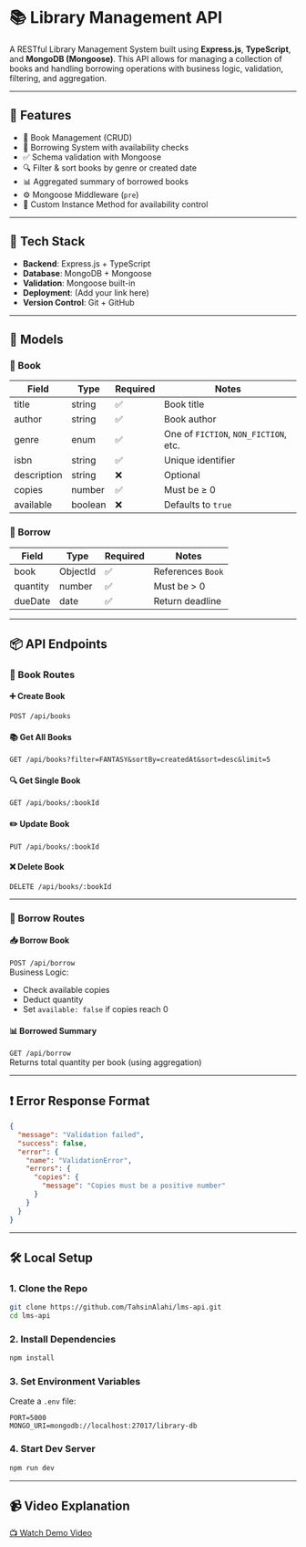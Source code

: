 # 📚 Library Management API

A RESTful Library Management System built using **Express.js**, **TypeScript**, and **MongoDB (Mongoose)**. This API allows for managing a collection of books and handling borrowing operations with business logic, validation, filtering, and aggregation.

---

## 🚀 Features

- 📘 Book Management (CRUD)
- 🔄 Borrowing System with availability checks
- ✅ Schema validation with Mongoose
- 🔍 Filter & sort books by genre or created date
- 📊 Aggregated summary of borrowed books
- ⚙️ Mongoose Middleware (`pre`)
- 🧠 Custom Instance Method for availability control

---

## 🧪 Tech Stack

- **Backend**: Express.js + TypeScript
- **Database**: MongoDB + Mongoose
- **Validation**: Mongoose built-in
- **Deployment**: (Add your link here)
- **Version Control**: Git + GitHub

---

## 🧱 Models

### 📘 Book

| Field       | Type    | Required | Notes                                 |
| ----------- | ------- | -------- | ------------------------------------- |
| title       | string  | ✅       | Book title                            |
| author      | string  | ✅       | Book author                           |
| genre       | enum    | ✅       | One of `FICTION`, `NON_FICTION`, etc. |
| isbn        | string  | ✅       | Unique identifier                     |
| description | string  | ❌       | Optional                              |
| copies      | number  | ✅       | Must be ≥ 0                           |
| available   | boolean | ❌       | Defaults to `true`                    |

### 🔄 Borrow

| Field    | Type     | Required | Notes             |
| -------- | -------- | -------- | ----------------- |
| book     | ObjectId | ✅       | References `Book` |
| quantity | number   | ✅       | Must be > 0       |
| dueDate  | date     | ✅       | Return deadline   |

---

## 📦 API Endpoints

### 📘 Book Routes

#### ➕ Create Book

`POST /api/books`

#### 📚 Get All Books

`GET /api/books?filter=FANTASY&sortBy=createdAt&sort=desc&limit=5`

#### 🔍 Get Single Book

`GET /api/books/:bookId`

#### ✏️ Update Book

`PUT /api/books/:bookId`

#### ❌ Delete Book

`DELETE /api/books/:bookId`

---

### 🔄 Borrow Routes

#### 📥 Borrow Book

`POST /api/borrow`  
Business Logic:

- Check available copies
- Deduct quantity
- Set `available: false` if copies reach 0

#### 📊 Borrowed Summary

`GET /api/borrow`  
Returns total quantity per book (using aggregation)

---

## ❗ Error Response Format

```json
{
  "message": "Validation failed",
  "success": false,
  "error": {
    "name": "ValidationError",
    "errors": {
      "copies": {
        "message": "Copies must be a positive number"
      }
    }
  }
}
```

---

## 🛠️ Local Setup

### 1. Clone the Repo

```bash
git clone https://github.com/TahsinAlahi/lms-api.git
cd lms-api
```

### 2. Install Dependencies

```bash
npm install
```

### 3. Set Environment Variables

Create a `.env` file:

```
PORT=5000
MONGO_URI=mongodb://localhost:27017/library-db
```

### 4. Start Dev Server

```bash
npm run dev
```

---

## 📹 Video Explanation

[📺 Watch Demo Video](https://youtube.com)
